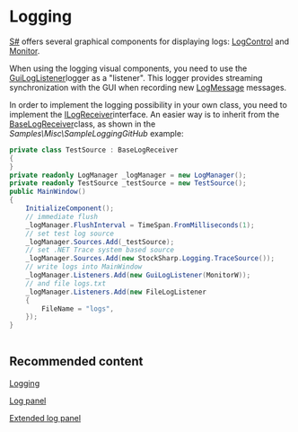 # Logging

[S\#](StockSharpAbout.md) offers several graphical components for displaying logs: [LogControl](xref:StockSharp.Xaml.LogControl) and [Monitor](xref:StockSharp.Xaml.Monitor). 

When using the logging visual components, you need to use the [GuiLogListener](xref:StockSharp.Xaml.GuiLogListener)logger as a "listener". This logger provides streaming synchronization with the GUI when recording new [LogMessage](xref:StockSharp.Logging.LogMessage) messages.

In order to implement the logging possibility in your own class, you need to implement the [ILogReceiver](xref:StockSharp.Logging.ILogReceiver)interface. An easier way is to inherit from the [BaseLogReceiver](xref:StockSharp.Logging.BaseLogReceiver)class, as shown in the *Samples\\Misc\\SampleLoggingGitHub* example:

```cs
private class TestSource : BaseLogReceiver
{
}
private readonly LogManager _logManager = new LogManager();
private readonly TestSource _testSource = new TestSource();
public MainWindow()
{
	InitializeComponent();
	// immediate flush
	_logManager.FlushInterval = TimeSpan.FromMilliseconds(1);
	// set test log source
	_logManager.Sources.Add(_testSource);
	// set .NET Trace system based source
	_logManager.Sources.Add(new StockSharp.Logging.TraceSource());
	// write logs into MainWindow
	_logManager.Listeners.Add(new GuiLogListener(MonitorW));
	// and file logs.txt
	_logManager.Listeners.Add(new FileLogListener
	{
		FileName = "logs",
	});
}
	  				
```

## Recommended content

[Logging](Logging.md)

[Log panel](GUILogControl.md)

[Extended log panel](GUIMonitor.md)
